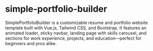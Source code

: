 # simple-portfolio-builder
SimplePortfolioBuilder is a customizable resume and portfolio website template built with Vue.js, Tailwind CSS, and Bootstrap. It features an animated loader, sticky navbar, landing page with skills carousel, and sections for work experience, projects, and education—perfect for beginners and pros alike.
